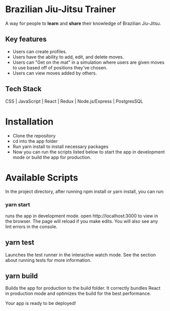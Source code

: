 # Brazilian Jiu-Jitsu Trainer
A way for people to **learn** and **share** their knowledge of Brazilian Jiu-Jitsu.

## Key features
* Users can create profiles.
* Users have the ability to add, edit, and delete moves.
* Users can "Get on the mat" in a simulation where users are given moves to use based off of positions they've chosen.
* Users can view moves added by others.

## Tech Stack
CSS | JavaScript | React | Redux | Node.js/Express | PostgresSQL


# Installation
* Clone the repository
* cd into the app folder
* Run yarn install to install necessary packages
* Now you can run the scripts listed below to start the app in development mode or build the app for production.

# Available Scripts
In the project directory, after running npm install or yarn install, you can run:

### yarn start
runs the app in development mode. open http://localhost:3000 to view in the browser.
The page will reload if you make edits. You will also see any lint errors in the console.

## yarn test
Launches the test runner in the interactive watch mode.
See the section about running tests for more information.

## yarn build
Builds the app for production to the build folder.
It correctly bundles React in production mode and optimizes the build for the best performance.

Your app is ready to be deployed!
